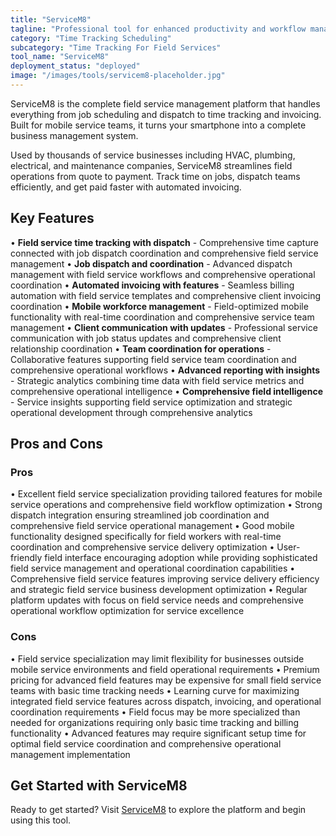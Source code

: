 ```yaml
---
title: "ServiceM8"
tagline: "Professional tool for enhanced productivity and workflow management"
category: "Time Tracking Scheduling"
subcategory: "Time Tracking For Field Services"
tool_name: "ServiceM8"
deployment_status: "deployed"
image: "/images/tools/servicem8-placeholder.jpg"
---
```

ServiceM8 is the complete field service management platform that handles everything from job scheduling and dispatch to time tracking and invoicing. Built for mobile service teams, it turns your smartphone into a complete business management system.

Used by thousands of service businesses including HVAC, plumbing, electrical, and maintenance companies, ServiceM8 streamlines field operations from quote to payment. Track time on jobs, dispatch teams efficiently, and get paid faster with automated invoicing.

## Key Features

• **Field service time tracking with dispatch** - Comprehensive time capture connected with job dispatch coordination and comprehensive field service management
• **Job dispatch and coordination** - Advanced dispatch management with field service workflows and comprehensive operational coordination
• **Automated invoicing with features** - Seamless billing automation with field service templates and comprehensive client invoicing coordination
• **Mobile workforce management** - Field-optimized mobile functionality with real-time coordination and comprehensive service team management
• **Client communication with updates** - Professional service communication with job status updates and comprehensive client relationship coordination
• **Team coordination for operations** - Collaborative features supporting field service team coordination and comprehensive operational workflows
• **Advanced reporting with insights** - Strategic analytics combining time data with field service metrics and comprehensive operational intelligence
• **Comprehensive field intelligence** - Service insights supporting field service optimization and strategic operational development through comprehensive analytics

## Pros and Cons

### Pros
• Excellent field service specialization providing tailored features for mobile service operations and comprehensive field workflow optimization
• Strong dispatch integration ensuring streamlined job coordination and comprehensive field service operational management
• Good mobile functionality designed specifically for field workers with real-time coordination and comprehensive service delivery optimization
• User-friendly field interface encouraging adoption while providing sophisticated field service management and operational coordination capabilities
• Comprehensive field service features improving service delivery efficiency and strategic field service business development optimization
• Regular platform updates with focus on field service needs and comprehensive operational workflow optimization for service excellence

### Cons
• Field service specialization may limit flexibility for businesses outside mobile service environments and field operational requirements
• Premium pricing for advanced field features may be expensive for small field service teams with basic time tracking needs
• Learning curve for maximizing integrated field service features across dispatch, invoicing, and operational coordination requirements
• Field focus may be more specialized than needed for organizations requiring only basic time tracking and billing functionality
• Advanced features may require significant setup time for optimal field service coordination and comprehensive operational management implementation
## Get Started with ServiceM8

Ready to get started? Visit [ServiceM8](https://servicem8.com) to explore the platform and begin using this tool.
